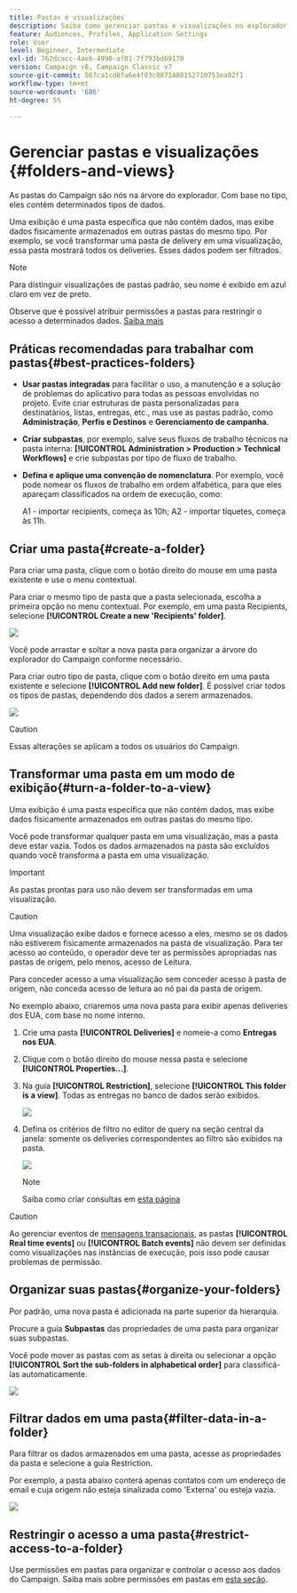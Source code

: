```yaml
---
title: Pastas e visualizações
description: Saiba como gerenciar pastas e visualizações no explorador do Campaign
feature: Audiences, Profiles, Application Settings
role: User
level: Beginner, Intermediate
exl-id: 762dcacc-4aeb-4990-af01-7f793bd69170
version: Campaign v8, Campaign Classic v7
source-git-commit: 567ca1cd8fa6e4f03c8871488152710753ea02f1
workflow-type: tm+mt
source-wordcount: '686'
ht-degree: 5%

---
```


# Gerenciar pastas e visualizações {#folders-and-views}

As pastas do Campaign são nós na árvore do explorador. Com base no tipo, eles contêm determinados tipos de dados.

Uma exibição é uma pasta específica que não contém dados, mas exibe dados fisicamente armazenados em outras pastas do mesmo tipo. Por exemplo, se você transformar uma pasta de delivery em uma visualização, essa pasta mostrará todos os deliveries. Esses dados podem ser filtrados.


>[!NOTE]
>
>Para distinguir visualizações de pastas padrão, seu nome é exibido em azul claro em vez de preto.

Observe que é possível atribuir permissões a pastas para restringir o acesso a determinados dados. [Saiba mais](#restrict-access-to-a-folder)

## Práticas recomendadas para trabalhar com pastas{#best-practices-folders}

* **Usar pastas integradas** para facilitar o uso, a manutenção e a solução de problemas do aplicativo para todas as pessoas envolvidas no projeto. Evite criar estruturas de pasta personalizadas para destinatários, listas, entregas, etc., mas use as pastas padrão, como **Administração**, **Perfis e Destinos** e **Gerenciamento de campanha**.

* **Criar subpastas**, por exemplo, salve seus fluxos de trabalho técnicos na pasta interna: **[!UICONTROL Administration > Production > Technical Workflows]** e crie subpastas por tipo de fluxo de trabalho.

* **Defina e aplique uma convenção de nomenclatura**. Por exemplo, você pode nomear os fluxos de trabalho em ordem alfabética, para que eles apareçam classificados na ordem de execução, como:

  A1 - importar recipients, começa às 10h;
A2 - importar tíquetes, começa às 11h.

## Criar uma pasta{#create-a-folder}

Para criar uma pasta, clique com o botão direito do mouse em uma pasta existente e use o menu contextual.

Para criar o mesmo tipo de pasta que a pasta selecionada, escolha a primeira opção no menu contextual. Por exemplo, em uma pasta Recipients, selecione **[!UICONTROL Create a new 'Recipients' folder]**.

![](assets/create-recipient-folder.png)

Você pode arrastar e soltar a nova pasta para organizar a árvore do explorador do Campaign conforme necessário.

Para criar outro tipo de pasta, clique com o botão direito em uma pasta existente e selecione **[!UICONTROL Add new folder]**. É possível criar todos os tipos de pastas, dependendo dos dados a serem armazenados.

![](assets/add-new-folder.png)

>[!CAUTION]
>
>Essas alterações se aplicam a todos os usuários do Campaign.

## Transformar uma pasta em um modo de exibição{#turn-a-folder-to-a-view}

Uma exibição é uma pasta específica que não contém dados, mas exibe dados fisicamente armazenados em outras pastas do mesmo tipo.

Você pode transformar qualquer pasta em uma visualização, mas a pasta deve estar vazia. Todos os dados armazenados na pasta são excluídos quando você transforma a pasta em uma visualização.

>[!IMPORTANT]
>
>As pastas prontas para uso não devem ser transformadas em uma visualização.


>[!CAUTION]
>
>Uma visualização exibe dados e fornece acesso a eles, mesmo se os dados não estiverem fisicamente armazenados na pasta de visualização. Para ter acesso ao conteúdo, o operador deve ter as permissões apropriadas nas pastas de origem, pelo menos, acesso de Leitura.
>
>Para conceder acesso a uma visualização sem conceder acesso à pasta de origem, não conceda acesso de leitura ao nó pai da pasta de origem.

No exemplo abaixo, criaremos uma nova pasta para exibir apenas deliveries dos EUA, com base no nome interno.

1. Crie uma pasta **[!UICONTROL Deliveries]** e nomeie-a como **Entregas nos EUA**.
1. Clique com o botão direito do mouse nessa pasta e selecione **[!UICONTROL Properties...]**.
1. Na guia **[!UICONTROL Restriction]**, selecione **[!UICONTROL This folder is a view]**. Todas as entregas no banco de dados serão exibidos.

   ![](assets/this-folder-is-a-view.png)

1. Defina os critérios de filtro no editor de query na seção central da janela: somente os deliveries correspondentes ao filtro são exibidos na pasta.

   ![](assets/filter-view.png)

   >[!NOTE]
   >
   >Saiba como criar consultas em [esta página](create-filters.md#advanced-filters)


>[!CAUTION]
>
>Ao gerenciar eventos de [mensagens transacionais](../send/transactional.md), as pastas **[!UICONTROL Real time events]** ou **[!UICONTROL Batch events]** não devem ser definidas como visualizações nas instâncias de execução, pois isso pode causar problemas de permissão.

## Organizar suas pastas{#organize-your-folders}

Por padrão, uma nova pasta é adicionada na parte superior da hierarquia.

Procure a guia **Subpastas** das propriedades de uma pasta para organizar suas subpastas.

Você pode mover as pastas com as setas à direita ou selecionar a opção **[!UICONTROL Sort the sub-folders in alphabetical order]** para classificá-las automaticamente.

![](assets/sort-folders.png)


## Filtrar dados em uma pasta{#filter-data-in-a-folder}

Para filtrar os dados armazenados em uma pasta, acesse as propriedades da pasta e selecione a guia Restriction.

Por exemplo, a pasta abaixo conterá apenas contatos com um endereço de email e cuja origem não esteja sinalizada como &#39;Externa&#39; ou esteja vazia.

![](assets/add-a-filter-to-a-folder.png)


## Restringir o acesso a uma pasta{#restrict-access-to-a-folder}

Use permissões em pastas para organizar e controlar o acesso aos dados do Campaign. Saiba mais sobre permissões em pastas em [esta seção](../start/folder-permissions.md).
